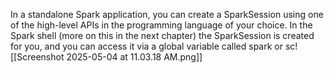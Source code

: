 In a standalone Spark application, you can create a SparkSession using one of the high-level APIs in the programming language of your choice. In the Spark shell (more on this in the next chapter) the SparkSession is created for you, and you can access it via a global variable called spark or sc![[Screenshot 2025-05-04 at 11.03.18 AM.png]]